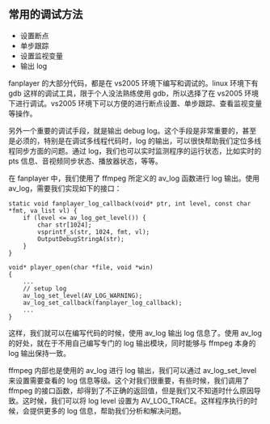 ## 常用的调试方法
* 设置断点
* 单步跟踪
* 设置监视变量
* 输出 log

fanplayer 的大部分代码，都是在 vs2005 环境下编写和调试的。linux 环境下有 gdb 这样的调试工具，限于个人没法熟练使用 gdb，所以选择了在 vs2005 环境下进行调试。vs2005 环境下可以方便的进行断点设置、单步跟踪、查看监视变量等操作。

另外一个重要的调试手段，就是输出 debug log。这个手段是非常重要的，甚至是必须的，特别是在调试多线程代码时，log 的输出，可以很快帮助我们定位多线程同步方面的问题。通过 log，我们也可以实时监测程序的运行状态，比如实时的 pts 信息、音视频同步状态、播放器状态，等等。

在 fanplayer 中，我们使用了 ffmpeg 所定义的 av_log 函数进行 log 输出。使用 av_log，需要我们实现如下的接口：

    static void fanplayer_log_callback(void* ptr, int level, const char *fmt, va_list vl) {
        if (level <= av_log_get_level()) {
            char str[1024];
            vsprintf_s(str, 1024, fmt, vl);
            OutputDebugStringA(str);
        }
    }

    void* player_open(char *file, void *win)
    {
        ...
        // setup log
        av_log_set_level(AV_LOG_WARNING);
        av_log_set_callback(fanplayer_log_callback);
        ...
    }

这样，我们就可以在编写代码的时候，使用 av_log 输出 log 信息了。使用 av_log 的好处，就在于不用自己编写专门的 log 输出模块，同时能够与 ffmpeg 本身的 log 输出保持一致。

ffmpeg 内部也是使用的 av_log 进行 log 输出，我们可以通过 av_log_set_level 来设置需要查看的 log 信息等级。这个对我们很重要，有些时候，我们调用了 ffmpeg 的接口函数，却得到了不正确的返回值，但是我们又不知道时什么原因导致。这时候，我们可以将 log level 设置为 AV_LOG_TRACE。这样程序执行的时候，会提供更多的 log 信息，帮助我们分析和解决问题。


